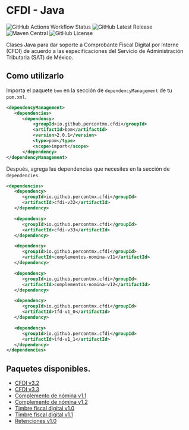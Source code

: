 # CFDI - Java

![GitHub Actions Workflow Status](https://img.shields.io/github/actions/workflow/status/percontmx/cfdi-java/.github%2Fworkflows%2Fdeploy_snapshot.yml)
![GitHub Latest Release](https://img.shields.io/github/v/release/percontmx/cfdi-java)
![Maven Central](https://img.shields.io/maven-central/v/io.github.percontmx.cfdi/cfdi-java.svg)
![GitHub License](https://img.shields.io/github/license/percontmx/cfdi-java)

Clases Java para dar soporte a Comprobante Fiscal Digital por Interne (CFDI)
de acuerdo a las especificaciones del Servicio de Administración Tributaria
(SAT) de México.

## Como utilizarlo

Importa el paquete `bom` en la sección de `dependencyManagement` de tu
   `pom.xml`.

```xml
<dependencyManagement>
   <dependencies>
      <dependency>
          <groupId>io.github.percontmx.cfdi</groupId>
          <artifactId>bom</artifactId>
          <version>2.0.1</version>
          <type>pom</type>
          <scope>import</scope>
      </dependency>
</dependencyManagement> 
```

Después, agrega las dependencias que necesites en la sección de `dependencies`.

```xml
<dependencies>
   <dependency>
      <groupId>io.github.percontmx.cfdi</groupId>
      <artifactId>cfdi-v32</artifactId>
   </dependency>

   <dependency>
      <groupId>io.github.percontmx.cfdi</groupId>
      <artifactId>cfdi-v33</artifactId>
   </dependency>

   <dependency>
      <groupId>io.github.percontmx.cfdi</groupId>
      <artifactId>complementos-nomina-v11</artifactId>
   </dependency>

   <dependency>
      <groupId>io.github.percontmx.cfdi</groupId>
      <artifactId>complementos-nomina-v12</artifactId>
   </dependency>

   <dependency>
      <groupId>io.github.percontmx.cfdi</groupId>
      <artifactId>tfd-v1_0</artifactId>
   </dependency>

   <dependency>
      <groupId>io.github.percontmx.cfdi</groupId>
      <artifactId>tfd-v1_1</artifactId>
   </dependency>
</dependencies>
```

## Paquetes disponibles.

* [CFDI v3.2](cfdi/v32)
* [CFDI v3.3](cfdi/v33)
* [Complemento de nómina v1.1](complementos/nomina-v11)
* [Complemento de nómina v1.2](complementos/nomina-v12)
* [Timbre fiscal digital v1.0](complementos/timbre-fiscal-v10)
* [Timbre fiscal digital v1.1](complementos/timbre-fiscal-v11)
* [Retenciones v1.0](retenciones/v1)